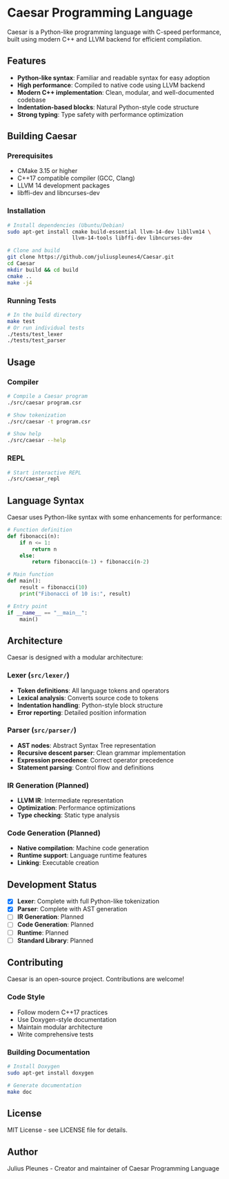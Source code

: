 # Caesar Programming Language

Caesar is a Python-like programming language with C-speed performance, built using modern C++ and LLVM backend for efficient compilation.

## Features

- **Python-like syntax**: Familiar and readable syntax for easy adoption
- **High performance**: Compiled to native code using LLVM backend
- **Modern C++ implementation**: Clean, modular, and well-documented codebase
- **Indentation-based blocks**: Natural Python-style code structure
- **Strong typing**: Type safety with performance optimization

## Building Caesar

### Prerequisites

- CMake 3.15 or higher
- C++17 compatible compiler (GCC, Clang)
- LLVM 14 development packages
- libffi-dev and libncurses-dev

### Installation

```bash
# Install dependencies (Ubuntu/Debian)
sudo apt-get install cmake build-essential llvm-14-dev libllvm14 \
                     llvm-14-tools libffi-dev libncurses-dev

# Clone and build
git clone https://github.com/juliuspleunes4/Caesar.git
cd Caesar
mkdir build && cd build
cmake ..
make -j4
```

### Running Tests

```bash
# In the build directory
make test
# Or run individual tests
./tests/test_lexer
./tests/test_parser
```

## Usage

### Compiler

```bash
# Compile a Caesar program
./src/caesar program.csr

# Show tokenization
./src/caesar -t program.csr

# Show help
./src/caesar --help
```

### REPL

```bash
# Start interactive REPL
./src/caesar_repl
```

## Language Syntax

Caesar uses Python-like syntax with some enhancements for performance:

```python
# Function definition
def fibonacci(n):
    if n <= 1:
        return n
    else:
        return fibonacci(n-1) + fibonacci(n-2)

# Main function
def main():
    result = fibonacci(10)
    print("Fibonacci of 10 is:", result)

# Entry point
if __name__ == "__main__":
    main()
```

## Architecture

Caesar is designed with a modular architecture:

### Lexer (`src/lexer/`)
- **Token definitions**: All language tokens and operators
- **Lexical analysis**: Converts source code to tokens
- **Indentation handling**: Python-style block structure
- **Error reporting**: Detailed position information

### Parser (`src/parser/`)
- **AST nodes**: Abstract Syntax Tree representation
- **Recursive descent parser**: Clean grammar implementation
- **Expression precedence**: Correct operator precedence
- **Statement parsing**: Control flow and definitions

### IR Generation (Planned)
- **LLVM IR**: Intermediate representation
- **Optimization**: Performance optimizations
- **Type checking**: Static type analysis

### Code Generation (Planned)
- **Native compilation**: Machine code generation
- **Runtime support**: Language runtime features
- **Linking**: Executable creation

## Development Status

- [x] **Lexer**: Complete with full Python-like tokenization
- [x] **Parser**: Complete with AST generation
- [ ] **IR Generation**: Planned
- [ ] **Code Generation**: Planned
- [ ] **Runtime**: Planned
- [ ] **Standard Library**: Planned

## Contributing

Caesar is an open-source project. Contributions are welcome!

### Code Style
- Follow modern C++17 practices
- Use Doxygen-style documentation
- Maintain modular architecture
- Write comprehensive tests

### Building Documentation

```bash
# Install Doxygen
sudo apt-get install doxygen

# Generate documentation
make doc
```

## License

MIT License - see LICENSE file for details.

## Author

Julius Pleunes - Creator and maintainer of Caesar Programming Language
